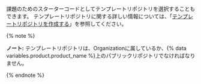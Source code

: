課題のためのスターターコードとしてテンプレートリポジトリを選択することもできます。 テンプレートリポジトリに関する詳しい情報については、「[テンプレートリポジトリを作成する](/github/creating-cloning-and-archiving-repositories/creating-a-template-repository)」を参照してください。

{% note %}

**ノート:** テンプレートリポジトリは、Organizationに属しているか、{% data variables.product.product_name %}上のパブリックリポジトリでなければなりません。

{% endnote %}
